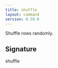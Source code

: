 ```yaml
---
title: shuffle
layout: command
version: 0.59.0
---
```


Shuffle rows randomly.

## Signature

shuffle 

